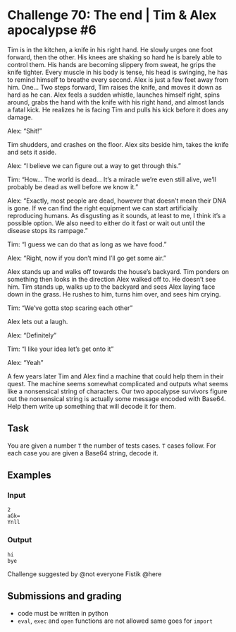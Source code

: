 # Challenge 70: The end | Tim & Alex apocalypse #6

Tim is in the kitchen, a knife in his right hand. He slowly urges one foot forward, then the other. His knees are shaking so hard he is barely able to control them. His hands are becoming slippery from sweat, he grips the knife tighter. Every muscle in his body is tense, his head is swinging, he has to remind himself to breathe every second. Alex is just a few feet away from him. One… Two steps forward, Tim raises the knife, and moves it down as hard as he can. Alex feels a sudden whistle, launches himself right, spins around, grabs the hand with the knife with his right hand, and almost lands a fatal kick. He realizes he is facing Tim and pulls his kick before it does any damage.

Alex: “Shit!”

Tim shudders, and crashes on the floor. Alex sits beside him, takes the knife and sets it aside.

Alex: “I believe we can figure out a way to get through this.”

Tim: “How… The world is dead... It’s a miracle we’re even still alive, we’ll probably be dead as well before we know it.”

Alex: “Exactly, most people are dead, however that doesn’t mean their DNA is gone. If we can find the right equipment we can start artificially reproducing humans. As disgusting as it sounds, at least to me, I think it’s a possible option. We also need to either do it fast or wait out until the disease stops its rampage.”

Tim: “I guess we can do that as long as we have food.”

Alex: “Right, now if you don’t mind I’ll go get some air.”

Alex stands up and walks off towards the house’s backyard. Tim ponders on something then looks in the direction Alex walked off to. He doesn’t see him. Tim stands up, walks up to the backyard and sees Alex laying face down in the grass. He rushes to him, turns him over, and sees him crying.

Tim: “We’ve gotta stop scaring each other”

Alex lets out a laugh.

Alex: “Definitely”

Tim: “I like your idea let’s get onto it”

Alex: “Yeah”

A few years later Tim and Alex find a machine that could help them in their quest. The machine seems somewhat complicated and outputs what seems like a nonsensical string of characters. Our two apocalypse survivors figure out the nonsensical string is actually some message encoded with Base64. Help them write up something that will decode it for them.

## Task

You are given a number `T` the number of tests cases. `T` cases follow. For each case you are given a Base64 string, decode it.

## Examples

### Input
```
2
aGk=
Ynll
```

### Output
```
hi
bye
```

Challenge suggested by @not everyone Fistik @here

## Submissions and grading

- code must be written in python
- `eval`, `exec` and `open` functions are not allowed same goes for `import`